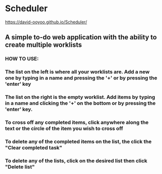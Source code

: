 # Scheduler
https://david-ooyoo.github.io/Scheduler/

## A simple to-do web application with the ability to create multiple worklists
### HOW TO USE:
### The list on the left is where all your worklists are. Add a new one by typing in a name and pressing the '+' or by pressing the 'enter' key
### The list on the right is the empty worklist. Add items by typing in a name and clicking the '+' on the bottom or by pressing the 'enter' key.

### To cross off any completed items, click anywhere along the text or the circle of the item you wish to cross off

### To delete any of the completed items on the list, the click the "Clear completed task"
### To delete any of the lists, click on the desired list then click "Delete list"
